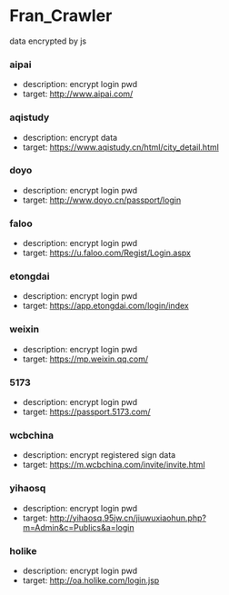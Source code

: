 # Fran_Crawler
data encrypted by js

### aipai
- description: encrypt login pwd
- target: http://www.aipai.com/

### aqistudy
- description: encrypt data
- target: https://www.aqistudy.cn/html/city_detail.html

### doyo
- description: encrypt login pwd
- target: http://www.doyo.cn/passport/login

### faloo
- description: encrypt login pwd
- target: https://u.faloo.com/Regist/Login.aspx

### etongdai
- description: encrypt login pwd
- target: https://app.etongdai.com/login/index

### weixin
- description: encrypt login pwd
- target: https://mp.weixin.qq.com/

### 5173
- description: encrypt login pwd
- target: https://passport.5173.com/

### wcbchina
- description: encrypt registered sign data
- target: https://m.wcbchina.com/invite/invite.html

### yihaosq
- description: encrypt login pwd
- target: http://yihaosq.95jw.cn/jiuwuxiaohun.php?m=Admin&c=Publics&a=login

### holike
- description: encrypt login pwd
- target: http://oa.holike.com/login.jsp